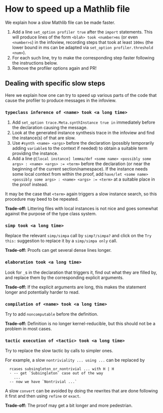 # How to speed up a Mathlib file

We explain how a slow Mathlib file can be made faster.

1. Add a line `set_option profiler true` after the `import` statements.
   This will produce lines of the form `<blah> took <number>ms` (or even `<number>s`)
   in the infoview, recording steps that took at least `100ms` (the lower bound in ms
   can be adapted via `set_option profiler.threshold <num>`).
2. For each such line, try to make the corresponding step faster following the
   instructions below.
3. Remove the profiler options again and PR!

## Dealing with specific slow steps

Here we explain how one can try to speed up various parts of the code that cause
the profiler to produce messages in the infoview.

### `typeclass inference of <name> took <a long time>`

1. Add `set_option trace.Meta.synthInstance true in` immediately before the declaration
   causing the message.
2. Look at the generated instance synthesis trace in the infoview and find the instance(s)
   of <name> that are slow.
3. Use `#synth <name> <args>` before the declaration (possibly temporarily adding `variable`s
   to the context if needed) to obtain a suitable term providing the instance.
4. Add a line
   `@[local instance] lemma/def <some name> <possibly some args> : <name> <args> := <term>`
   before the declaration (or near the beginning of the current section/namespace).
   If the instance needs some local context from within the proof, add
   `have/let <some name> <possibly some args> : <name> <args> := <term>` at a suitable
   place in the proof instead.

It may be the case that `<term>` again triggers a slow instance search, so this procedure
may beed to be repeated.

**Trade-off:** Littering files with local instances is not nice and goes somewhat against
the purpose of the type class system.

### `simp took <a long time>`

Replace the relevant `simp/simpa` call by `simp?/simpa?` and click on the `Try this:`
suggestion to replace it by a `simp/simpa only` call.

**Trade-off:** Proofs can get several dense lines longer.

### `elaboration took <a long time>`

Look for `_`s in the declaration that triggers it, find out what they are filled by,
and replace them by the corresponding explicit arguments.

**Trade-off:** If the explicit arguments are long, this makes the statement longer
and potentially harder to read.

### `compilation of <name> took <a long time>`

Try to add `noncomputable` before the definition.

**Trade-off:** Definition is no longer kernel-reducible, but this should not be a
problem in most cases.

### `tactic execution of <tactic> took <a long time>`

Try to replace the slow tactic by calls to simpler ones.

For example, a slow `nontriviality ... using ...` can be replaced by
```lean
  rcases subsingleton_or_nontrivial ... with H | H
  · -- get `Subsingleton` case out of the way
    ...
  -- now we have `Nontrivial ...`
```

A slow `convert` can be avoided by doing the rewrites that are done following it
first and then using `refine` or `exact`.

**Trade-off:** The proof may get a bit longer and more pedestrian.
